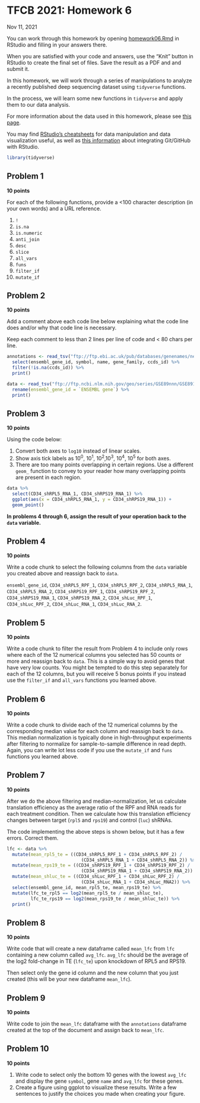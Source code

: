 TFCB 2021: Homework 6
================
Nov 11, 2021


You can work through this homework by opening [homework06.Rmd](homework06.Rmd)
in RStudio and filling in your answers there.

When you are satisfied with your code and answers, use the “Knit”
button in RStudio to create the final set of files. Save the result as a
PDF and and submit it.

In this homework, we will work through a series of manipulations to
analyze a recently published deep sequencing dataset using `tidyverse`
functions.

In the process, we will learn some new functions in `tidyverse` and
apply them to our data analysis.

For more information about the data used in this homework, please see
[this
page](https://www.ncbi.nlm.nih.gov/geo/query/acc.cgi?acc=GSE89183).

You may find [RStudio’s
cheatsheets](https://rstudio.com/resources/cheatsheets/) for data
manipulation and data visualization useful, as well as [this
information](https://support.rstudio.com/hc/en-us/articles/200532077-Version-Control-with-Git-and-SVN)
about integrating Git/GitHub with RStudio.

``` r
library(tidyverse)
```

## Problem 1

**10 points**

For each of the following functions, provide a \<100 character
description (in your own words) and a URL reference.

1.  `!`
2.  `is.na`
3.  `is.numeric`
4.  `anti_join`
5.  `desc`
6.  `slice`
7.  `all_vars`
8.  `funs`
9.  `filter_if`
10. `mutate_if`

## Problem 2

**10 points**

Add a comment above each code line below explaining what the code line
does and/or why that code line is necessary.

Keep each comment to less than 2 lines per line of code and \< 80 chars
per
line.

``` r
annotations <- read_tsv("ftp://ftp.ebi.ac.uk/pub/databases/genenames/new/tsv/locus_groups/protein-coding_gene.txt") %>%
  select(ensembl_gene_id, symbol, name, gene_family, ccds_id) %>%
  filter(!is.na(ccds_id)) %>%
  print()
```

``` r
data <- read_tsv("ftp://ftp.ncbi.nlm.nih.gov/geo/series/GSE89nnn/GSE89183/suppl/GSE89183_Counts.txt.gz") %>%
  rename(ensembl_gene_id = `ENSEMBL gene`) %>%
  print()
```


## Problem 3

**10 points**

Using the code below:

1.  Convert both axes to `log10` instead of linear scales.
2.  Show axis tick labels as 10<sup>0</sup>, 10<sup>1</sup>,
    10<sup>2</sup>,10<sup>3</sup>, 10<sup>4</sup>, 10<sup>5</sup> for
    both axes.
3.  There are too many points overlapping in certain regions. Use a
    different `geom_` function to convey to your reader how many
    overlapping points are present in each region.

``` r
data %>%
  select(CD34_shRPL5_RNA_1, CD34_shRPS19_RNA_1) %>%
  ggplot(aes(x = CD34_shRPL5_RNA_1, y = CD34_shRPS19_RNA_1)) +
  geom_point()
```

**In problems 4 through 6, assign the result of your operation back to
the `data` variable.**

## Problem 4

**10 points**

Write a code chunk to select the following columns from the `data`
variable you created above and reassign back to `data`.

`ensembl_gene_id`, `CD34_shRPL5_RPF_1`, `CD34_shRPL5_RPF_2`,
`CD34_shRPL5_RNA_1`, `CD34_shRPL5_RNA_2`, `CD34_shRPS19_RPF_1`,
`CD34_shRPS19_RPF_2`, `CD34_shRPS19_RNA_1`, `CD34_shRPS19_RNA_2`,
`CD34_shLuc_RPF_1`, `CD34_shLuc_RPF_2`, `CD34_shLuc_RNA_1`,
`CD34_shLuc_RNA_2`.

## Problem 5

**10 points**

Write a code chunk to filter the result from Problem 4 to include only
rows where each of the 12 numerical columns you selected has 50 counts
or more and reassign back to `data`. This is a simple way to avoid genes
that have very low counts. You might be tempted to do this step
separately for each of the 12 columns, but you will receive 5 bonus
points if you instead use the `filter_if` and `all_vars` functions you
learned above.

## Problem 6

**10 points**

Write a code chunk to divide each of the 12 numerical columns by the
corresponding median value for each column and reassign back to `data`.
This median normalization is typically done in high-throughput
experiments after filtering to normalize for sample-to-sample difference
in read depth. Again, you can write lot less code if you use the
`mutate_if` and `funs` functions you learned above.

## Problem 7

**10 points**

After we do the above filtering and median-normalization, let us
calculate translation efficiency as the average ratio of the RPF and RNA
reads for each treatment condition. Then we calculate how this
translation efficiency changes between target (`rpl5` and `rps19`) and
control (`luc`) shRNAs.

The code implementing the above steps is shown below, but it has a few
errors. Correct them.

``` r
lfc <- data %>%
  mutate(mean_rpl5_te = ((CD34_shRPL5_RPF_1 + CD34_shRPL5_RPF_2) /
                            (CD34_shRPL5_RNA_1 + CD34_shRPL5_RNA_2)) %>%
  mutate(mean_rps19_te = ((CD34_shRPS19_RPF_1 + CD34_shRPS19_RPF_2) /
                            (CD34_shRPS19_RNA_1 + CD34_shRPS19_RNA_2)) %>%
  mutate(mean_shluc_te = ((CD34_shLuc_RPF_1 + CD34_shLuc_RPF_2) /
                            (CD34_shLuc_RNA_1 + CD34_shLuc_RNA2)) %>%
  select(ensembl_gene_id, mean_rpl5_te, mean_rps19_te) %>%
  mutate(lfc_te_rpl5 == log2(mean_rpl5_te / mean_shluc_te),
         lfc_te_rps19 == log2(mean_rps19_te / mean_shluc_te)) %>%
  print()
```

## Problem 8

**10 points**

Write code that will create a new dataframe called `mean_lfc` from `lfc`
containing a new column called `avg_lfc`. `avg_lfc` should be the
average of the log2 fold-change in TE (`lfc_te`) upon knockdown of RPL5
and RPS19.

Then select only the gene id column and the new column that you just
created (this will be your new dataframe `mean_lfc`).

## Problem 9

**10 points**

Write code to join the `mean_lfc` dataframe with the `annotations`
dataframe created at the top of the document and assign back to
`mean_lfc`.

## Problem 10

**10 points**

1.  Write code to select only the bottom 10 genes with the lowest
    `avg_lfc` and display the gene `symbol`, gene `name` and `avg_lfc`
    for these genes.
2.  Create a figure using ggplot to visualize these results. Write a few
    sentences to justify the choices you made when creating your figure.


